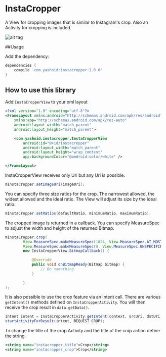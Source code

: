 # InstaCropper
A View for cropping images that is similar to Instagram's crop. Also an Activity for cropping is included.

![alt tag](https://cloud.githubusercontent.com/assets/4597931/23830368/724ddf70-071e-11e7-9d7e-65615be8d5e6.gif)

##Usage

Add the dependency:
```Groovy
dependencies {
	compile 'com.yashoid:instacropper:1.0.0'
}
```

## How to use this library

Add `InstaCropperView` to your xml layout

```xml
<?xml version="1.0" encoding="utf-8"?>
<FrameLayout xmlns:android="http://schemas.android.com/apk/res/android"
    xmlns:app="http://schemas.android.com/apk/res-auto"
    android:layout_width="match_parent"
    android:layout_height="match_parent">

    <com.yashoid.instacropper.InstaCropperView
        android:id="@+id/instacropper"
        android:layout_width="match_parent"
        android:layout_height="wrap_content"
        app:backgroundColor="@android:color/white" />

</FrameLayout>
```

InstaCropperView receives only Uri but any Uri is possible.
```java
mInstaCropper.setImageUri(imageUri);
```

You can specify three size ratios for the crop. The narrowest allowed, the widest allowed and the ideal ratio. The View will adjust its size by the ideal ratio.
```java
mInstaCropper.setRatios(defaultRatio, minimumRatio, maximumRatio);
```

The cropped image is returned in a callback. You can specify MeasureSpec to adjust the width and height of the returned Bitmap.
```java
mInstaCropper.crop(
        View.MeasureSpec.makeMeasureSpec(1024, View.MeasureSpec.AT_MOST),
        View.MeasureSpec.makeMeasureSpec(0, View.MeasureSpec.UNSPECIFIED),
        new InstaCropperView.BitmapCallback() {

            @Override
            public void onBitmapReady(Bitmap bitmap) {
                // Do something.
            }
            
        }
);
```

It is also possible to use the crop feature via an Intent call. There are various `getIntent()` methods defined on `InstaCropperActivity`. You will then receive the crop result in `data.getData()`.
```java
Intent intent = InstaCropperActivity.getIntent(context, srcUri, dstUri, maxWidth, outputQuality);
startActivityForResult(intent, REQUEST_CROP);
```

To change the title of the crop Activity and the title of the crop action define the string.
```xml
<string name="instacropper_title">Crop</string>
<string name="instacropper_crop">Crop</string>
```
